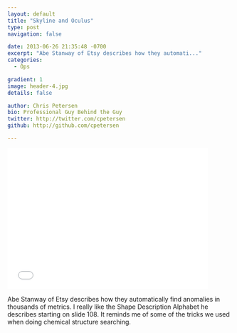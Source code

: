 ```yaml
---
layout: default
title: "Skyline and Oculus"
type: post
navigation: false

date: 2013-06-26 21:35:48 -0700
excerpt: "Abe Stanway of Etsy describes how they automati..."
categories:
  - Ops

gradient: 1
image: header-4.jpg
details: false

author: Chris Petersen
bio: Professional Guy Behind the Guy
twitter: http://twitter.com/cpetersen
github: http://github.com/cpetersen

---
```


<iframe class="embedly-embed" src="//cdn.embedly.com/widgets/media.html?src=https%3A%2F%2Fspeakerdeck.com%2Fplayer%2F14a43db08598013030a91231381d8bac&url=https%3A%2F%2Fspeakerdeck.com%2Fastanway%2Fbring-the-noise-continuously-deploying-under-a-hailstorm-of-metrics&image=https%3A%2F%2Fspeakerd.s3.amazonaws.com%2Fpresentations%2F14a43db08598013030a91231381d8bac%2Fslide_0.jpg&key=d815972c91e546edb5d2d02e509f8b1c&type=text%2Fhtml&schema=speakerdeck" width="450" height="316" scrolling="no" frameborder="0" allowfullscreen></iframe>

Abe Stanway of Etsy describes how they automatically find anomalies in thousands of metrics. I really like the Shape Description Alphabet he describes starting on slide 108. It reminds me of some of the tricks we used when doing chemical structure searching.
